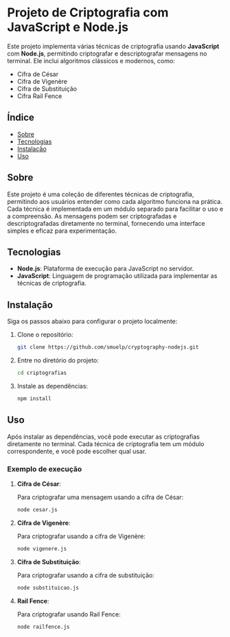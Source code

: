 # Projeto de Criptografia com JavaScript e Node.js

Este projeto implementa várias técnicas de criptografia usando **JavaScript** com **Node.js**, permitindo criptografar e descriptografar mensagens no terminal. Ele inclui algoritmos clássicos e modernos, como:

- Cifra de César
- Cifra de Vigenère
- Cifra de Substituição
- Cifra Rail Fence

## Índice

- [Sobre](#sobre)
- [Tecnologias](#tecnologias)
- [Instalação](#instalação)
- [Uso](#uso)

## Sobre

Este projeto é uma coleção de diferentes técnicas de criptografia, permitindo aos usuários entender como cada algoritmo funciona na prática. Cada técnica é implementada em um módulo separado para facilitar o uso e a compreensão. As mensagens podem ser criptografadas e descriptografadas diretamente no terminal, fornecendo uma interface simples e eficaz para experimentação.

## Tecnologias

- **Node.js**: Plataforma de execução para JavaScript no servidor.
- **JavaScript**: Linguagem de programação utilizada para implementar as técnicas de criptografia.

## Instalação

Siga os passos abaixo para configurar o projeto localmente:

1. Clone o repositório:

    ```bash
    git clone https://github.com/smuelp/cryptography-nodejs.git
    ```

2. Entre no diretório do projeto:

    ```bash
    cd criptografias
    ```

3. Instale as dependências:

    ```bash
    npm install
    ```

## Uso

Após instalar as dependências, você pode executar as criptografias diretamente no terminal. Cada técnica de criptografia tem um módulo correspondente, e você pode escolher qual usar.

### Exemplo de execução

1. **Cifra de César**:

    Para criptografar uma mensagem usando a cifra de César:

    ```bash
    node cesar.js
    ```

2. **Cifra de Vigenère**:

    Para criptografar usando a cifra de Vigenère:

    ```bash
    node vigenere.js
    ```

3. **Cifra de Substituição**:

    Para criptografar usando a cifra de substituição:

    ```bash
    node substituicao.js
    ```

4. **Rail Fence**:

    Para criptografar usando Rail Fence:

    ```bash
    node railfence.js
    ```
